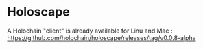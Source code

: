 Holoscape
==

A Holochain "client" is already available for Linu and Mac :    
https://github.com/holochain/holoscape/releases/tag/v0.0.8-alpha
